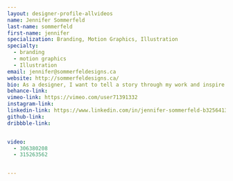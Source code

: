 ```yaml
---
layout: designer-profile-allvideos
name: Jennifer Sommerfeld
last-name: sommerfeld
first-name: jennifer
specialization: Branding, Motion Graphics, Illustration
specialty:
  - branding
  - motion graphics
  - Illustration
email: jennifer@sommerfeldesigns.ca
website: http://sommerfeldesigns.ca/
bio: As a designer, I want to tell a story through my work and inspire others to try.
behance-link:
vimeo-link: https://vimeo.com/user71391332
instagram-link:
linkedin-link: https://www.linkedin.com/in/jennifer-sommerfeld-b32564130
github-link:
dribbble-link:


video:
  - 306380208
  - 315263562


---
```

